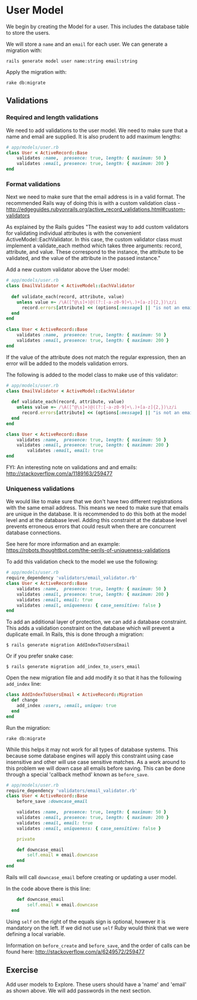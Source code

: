 # User Model

We begin by creating the Model for a user. This includes the database table to store the users.

We will store a `name` and an `email` for each user. We can generate a migration with:

```
rails generate model user name:string email:string 
```

Apply the migration with:

```
rake db:migrate
```

## Validations

### Required and length validations

We need to add validations to the user model. We need to make sure that a name and email are supplied. It is also prudent to add maximum lengths: 

```ruby
# app/models/user.rb
class User < ActiveRecord::Base
	validates :name,  presence: true, length: { maximum: 50 }
  	validates :email, presence: true, length: { maximum: 200 }
end

```
### Format validations

Next we need to make sure that the email address is in a valid format. The recommended Rails way of doing this is with a custom validation class - http://edgeguides.rubyonrails.org/active_record_validations.html#custom-validators

As explained by the Rails guides "The easiest way to add custom validators for validating individual attributes is with the convenient ActiveModel::EachValidator. In this case, the custom validator class must implement a validate_each method which takes three arguments: record, attribute, and value. These correspond to the instance, the attribute to be validated, and the value of the attribute in the passed instance."

Add a new custom validator above the User model:

```ruby
# app/models/user.rb
class EmailValidator < ActiveModel::EachValidator
  
  def validate_each(record, attribute, value)
    unless value =~ /\A([^@\s]+)@((?:[-a-z0-9]+\.)+[a-z]{2,})\z/i
      record.errors[attribute] << (options[:message] || "is not an email")
  end
end
  
class User < ActiveRecord::Base
	validates :name,  presence: true, length: { maximum: 50 }
  	validates :email, presence: true, length: { maximum: 200 }
end

```
If the value of the attribute does not match the regular expression, then an error will be added to the models validation errors.

The following is added to the model class to make use of this validator:

```ruby
# app/models/user.rb
class EmailValidator < ActiveModel::EachValidator
  
  def validate_each(record, attribute, value)
    unless value =~ /\A([^@\s]+)@((?:[-a-z0-9]+\.)+[a-z]{2,})\z/i
      record.errors[attribute] << (options[:message] || "is not an email")
  end
end

class User < ActiveRecord::Base
	validates :name,  presence: true, length: { maximum: 50 }
  	validates :email, presence: true, length: { maximum: 200 }
        validates :email, email: true
end

``` 

FYI: An interesting note on validations and and emails: http://stackoverflow.com/a/1189163/259477

### Uniqueness validations

We would like to make sure that we don't have two different registrations with the same email address. This means we need to make sure that emails are unique in the database. It is recommended to do this both at the model level and at the database level. Adding this constraint at the database level prevents erroneous errors that could result when there are concurrent database connections.

See here for more information and an example: https://robots.thoughtbot.com/the-perils-of-uniqueness-validations

To add this validation check to the model we use the following:

```ruby
# app/models/user.rb
require_dependency 'validators/email_validator.rb'
class User < ActiveRecord::Base
	validates :name,  presence: true, length: { maximum: 50 }
  	validates :email, presence: true, length: { maximum: 200 }
    validates :email, email: true
    validates :email, uniqueness: { case_sensitive: false }
end
```

To add an additional layer of protection, we can add a database constraint. This adds a validation constraint on the database which will prevent a duplicate email. In Rails, this is done through a migration:

```
$ rails generate migration AddIndexToUsersEmail
```
Or if you prefer snake case:

```
$ rails generate migration add_index_to_users_email
```

Open the new migration file and add modify it so that it has the following `add_index` line:

```ruby
class AddIndexToUsersEmail < ActiveRecord::Migration
  def change
  	add_index :users, :email, unique: true
  end
end
```

Run the migration:

```
rake db:migrate
```

While this helps it may not work for all types of database systems. This because some database engines will apply this constraint using case insensitive and other will use case sensitive matches. As a work around to this problem we will down case all emails before saving. This can be done through a special 'callback method' known as `before_save`.

```ruby
# app/models/user.rb
require_dependency 'validators/email_validator.rb'
class User < ActiveRecord::Base
	before_save :downcase_email

	validates :name,  presence: true, length: { maximum: 50 }
  	validates :email, presence: true, length: { maximum: 200 }
    validates :email, email: true
    validates :email, uniqueness: { case_sensitive: false }

    private 

    def downcase_email
    	self.email = email.downcase
    end
end
```
Rails will call `downcase_email` before creating or updating a user model.

In the code above there is this line:
```ruby
	def downcase_email
    	self.email = email.downcase
  end
```
Using `self` on the right of the equals sign is optional, however it is mandatory on the left. If we did not use `self` Ruby would think that we were defining a local variable.

Information on `before_create` and `before_save`, and the order of calls can be found here: http://stackoverflow.com/a/6249572/259477 

## Exercise 

Add user models to Explore. These users should have a 'name' and 'email' as shown above. We will add passwords in the next section.
